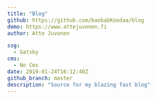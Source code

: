 ```yaml
---
title: "Blog"
github: https://github.com/baobabKoodaa/blog
demo: https://www.attejuvonen.fi
author: Atte Juvonen

ssg:
  - Gatsby
cms:
  - No Cms
date: 2019-01-24T16:12:40Z
github_branch: master
description: "Source for my blazing fast blog"
---
```

